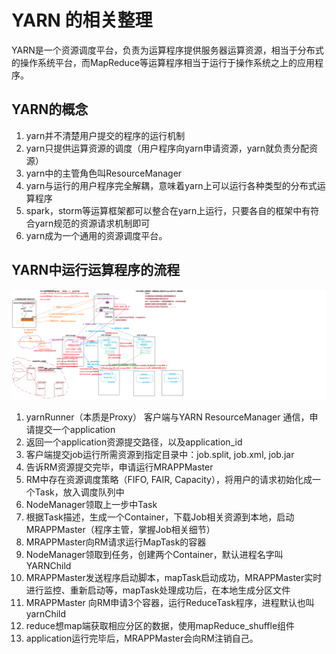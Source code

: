 # YARN 的相关整理

YARN是一个资源调度平台，负责为运算程序提供服务器运算资源，相当于分布式的操作系统平台，而MapReduce等运算程序相当于运行于操作系统之上的应用程序。

## YARN的概念

1. yarn并不清楚用户提交的程序的运行机制
2. yarn只提供运算资源的调度（用户程序向yarn申请资源，yarn就负责分配资源）
3. yarn中的主管角色叫ResourceManager
4. yarn与运行的用户程序完全解耦，意味着yarn上可以运行各种类型的分布式运算程序
5. spark，storm等运算框架都可以整合在yarn上运行，只要各自的框架中有符合yarn规范的资源请求机制即可
6. yarn成为一个通用的资源调度平台。

## YARN中运行运算程序的流程



![mapreduce&yarn的工作机制----吸星大法](.\image\mapreduce&yarn的工作机制----吸星大法.png)



1. yarnRunner（本质是Proxy） 客户端与YARN ResourceManager 通信，申请提交一个application
2. 返回一个application资源提交路径，以及application_id
3. 客户端提交job运行所需资源到指定目录中：job.split, job.xml, job.jar
4. 告诉RM资源提交完毕，申请运行MRAPPMaster
5. RM中存在资源调度策略（FIFO, FAIR, Capacity），将用户的请求初始化成一个Task，放入调度队列中
6. NodeManager领取上一步中Task
7. 根据Task描述，生成一个Container，下载Job相关资源到本地，启动MRAPPMaster（程序主管，掌握Job相关细节）
8. MRAPPMaster向RM请求运行MapTask的容器
9. NodeManager领取到任务，创建两个Container，默认进程名字叫YARNChild
10. MRAPPMaster发送程序启动脚本，mapTask启动成功，MRAPPMaster实时进行监控、重新启动等，mapTask处理成功后，在本地生成分区文件
11. MRAPPMaster 向RM申请3个容器，运行ReduceTask程序，进程默认也叫yarnChild
12. reduce想map端获取相应分区的数据，使用mapReduce_shuffle组件
13. application运行完毕后，MRAPPMaster会向RM注销自己。